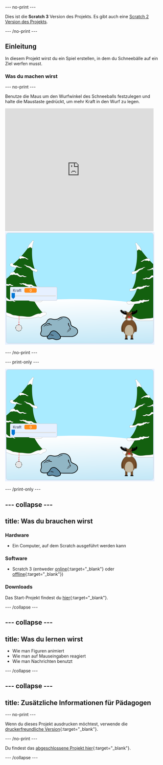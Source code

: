 --- no-print ---

Dies ist die **Scratch 3** Version des Projekts. Es gibt auch eine [Scratch 2 Version des Projekts](https://projects.raspberrypi.org/en/projects/snowball-fight-scratch2).

--- /no-print ---

## Einleitung

In diesem Projekt wirst du ein Spiel erstellen, in dem du Schneebälle auf ein Ziel werfen musst.

### Was du machen wirst

--- no-print ---

Benutze die Maus um den Wurfwinkel des Schneeballs festzulegen und halte die Maustaste gedrückt, um mehr Kraft in den Wurf zu legen.

<div class="scratch-preview">
  <iframe allowtransparency="true" width="485" height="402" src="https://scratch.mit.edu/projects/embed/302159331/?autostart=true" frameborder="0" scrolling="no"></iframe>
  <img src="images/snow-final.png">
</div>

--- /no-print ---

--- print-only ---

![fertiges Projekt](images/snow-final.png)

--- /print-only ---

--- collapse ---
---
title: Was du brauchen wirst
---

### Hardware

+ Ein Computer, auf dem Scratch ausgeführt werden kann

### Software

+ Scratch 3 (entweder [online](http://rpf.io/scratchon){:target="_blank"} oder [offline](http://rpf.io/scratchoff){:target="_blank"})

### Downloads

Das Start-Projekt findest du [hier](http://rpf.io/p/en/snowball-fight-go){:target="_blank"}.

--- /collapse ---

--- collapse ---
---
title: Was du lernen wirst
---

- Wie man Figuren animiert
- Wie man auf Mauseingaben reagiert
- Wie man Nachrichten benutzt

--- /collapse ---

--- collapse ---
---
title: Zusätzliche Informationen für Pädagogen
---

--- no-print ---

Wenn du dieses Projekt ausdrucken möchtest, verwende die [druckerfreundliche Version](https://projects.raspberrypi.org/en/projects/snowball-fight/print){:target="_blank"}.

--- /no-print ---

Du findest das [abgeschlossene Projekt hier](http://rpf.io/p/en/snowball-fight-get){:target="_blank"}.

--- /collapse ---
